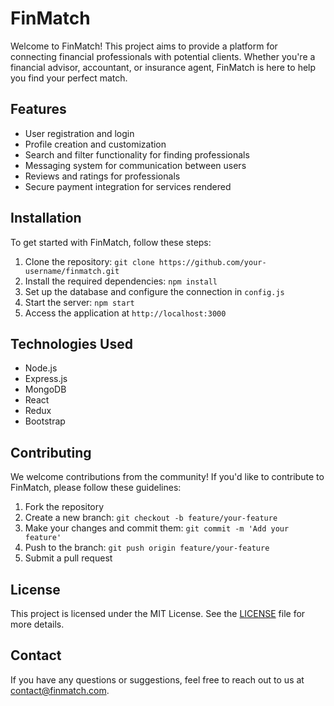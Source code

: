 # FinMatch

Welcome to FinMatch! This project aims to provide a platform for connecting financial professionals with potential clients. Whether you're a financial advisor, accountant, or insurance agent, FinMatch is here to help you find your perfect match.

## Features

- User registration and login
- Profile creation and customization
- Search and filter functionality for finding professionals
- Messaging system for communication between users
- Reviews and ratings for professionals
- Secure payment integration for services rendered

## Installation

To get started with FinMatch, follow these steps:

1. Clone the repository: `git clone https://github.com/your-username/finmatch.git`
2. Install the required dependencies: `npm install`
3. Set up the database and configure the connection in `config.js`
4. Start the server: `npm start`
5. Access the application at `http://localhost:3000`

## Technologies Used

- Node.js
- Express.js
- MongoDB
- React
- Redux
- Bootstrap

## Contributing

We welcome contributions from the community! If you'd like to contribute to FinMatch, please follow these guidelines:

1. Fork the repository
2. Create a new branch: `git checkout -b feature/your-feature`
3. Make your changes and commit them: `git commit -m 'Add your feature'`
4. Push to the branch: `git push origin feature/your-feature`
5. Submit a pull request

## License

This project is licensed under the MIT License. See the [LICENSE](LICENSE) file for more details.

## Contact

If you have any questions or suggestions, feel free to reach out to us at [contact@finmatch.com](mailto:contact@finmatch.com).
